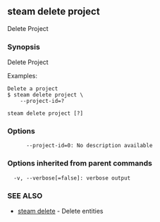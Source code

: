## steam delete project

Delete Project

### Synopsis


Delete Project

Examples:

    Delete a project
    $ steam delete project \
        --project-id=?

```
steam delete project [?]
```

### Options

```
      --project-id=0: No description available
```

### Options inherited from parent commands

```
  -v, --verbose[=false]: verbose output
```

### SEE ALSO
* [steam delete](steam_delete.md)	 - Delete entities

